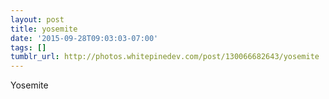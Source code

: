 ```yaml
---
layout: post
title: yosemite
date: '2015-09-28T09:03:03-07:00'
tags: []
tumblr_url: http://photos.whitepinedev.com/post/130066682643/yosemite
---
```

Yosemite
